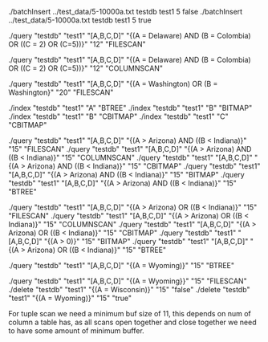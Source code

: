 ./batchInsert ../test_data/5-10000a.txt testdb test1 5 false
./batchInsert ../test_data/5-10000a.txt testdb test1 5 true


./query "testdb" "test1" "[A,B,C,D]" "{(A = Delaware) AND (B = Colombia) OR ((C = 2) OR (C=5))}" "12" "FILESCAN"


./query "testdb" "test1" "[A,B,C,D]" "{(A = Delaware) AND (B = Colombia) OR ((C = 2) OR (C=5))}" "12" "COLUMNSCAN"

./query "testdb" "test1" "[A,B,C,D]" "{(A = Washington) OR (B = Washington}" "20" "FILESCAN"

./index "testdb" "test1" "A" "BTREE"
./index "testdb" "test1" "B" "BITMAP"
./index "testdb" "test1" "B" "CBITMAP"
./index "testdb" "test1" "C" "CBITMAP"

./query "testdb" "test1" "[A,B,C,D]" "{(A > Arizona) AND ((B < Indiana)}" "15" "FILESCAN"
./query "testdb" "test1" "[A,B,C,D]" "{(A > Arizona) AND ((B < Indiana)}" "15" "COLUMNSCAN"
./query "testdb" "test1" "[A,B,C,D]" "{(A > Arizona) AND ((B < Indiana)}" "15" "CBITMAP"
./query "testdb" "test1" "[A,B,C,D]" "{(A > Arizona) AND ((B < Indiana)}" "15" "BITMAP"
./query "testdb" "test1" "[A,B,C,D]" "{(A > Arizona) AND ((B < Indiana)}" "15" "BTREE"

./query "testdb" "test1" "[A,B,C,D]" "{(A > Arizona) OR ((B < Indiana)}" "15" "FILESCAN"
./query "testdb" "test1" "[A,B,C,D]" "{(A > Arizona) OR ((B < Indiana)}" "15" "COLUMNSCAN"
./query "testdb" "test1" "[A,B,C,D]" "{(A > Arizona) OR ((B < Indiana)}" "15" "CBITMAP"
./query "testdb" "test1" "[A,B,C,D]" "{(A > 0)}" "15" "BITMAP"
./query "testdb" "test1" "[A,B,C,D]" "{(A > Arizona) OR ((B < Indiana)}" "15" "BTREE"

./query "testdb" "test1" "[A,B,C,D]" "{(A = Wyoming)}" "15" "BTREE"

./query "testdb" "test1" "[A,B,C,D]" "{(A = Wyoming}}" "15" "FILESCAN"
./delete "testdb" "test1" "{(A = Wisconsin)}" "15" "false"
./delete "testdb" "test1" "{(A = Wyoming)}" "15" "true"

For tuple scan we need a minimum buf size of 11, this depends on num of column a table has, 
as all scans open together and close together we need to have some amount of minimum buffer.

